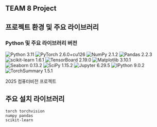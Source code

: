 ## TEAM 8 Project

## 프로젝트 환경 및 주요 라이브러리

### Python 및 주요 라이브러리 버전
![Python 3.11](https://img.shields.io/badge/python-3.11-blue.svg)
![PyTorch 2.6.0+cu126](https://img.shields.io/badge/pytorch-2.6.0%2Bcu126-orange.svg)
![NumPy 2.1.2](https://img.shields.io/badge/numpy-2.1.2-blue.svg)
![Pandas 2.2.3](https://img.shields.io/badge/pandas-2.2.3-green.svg)
![scikit-learn 1.6.1](https://img.shields.io/badge/scikit--learn-1.6.1-orange.svg)
![TensorBoard 2.19.0](https://img.shields.io/badge/tensorboard-2.19.0-purple.svg)
![Matplotlib 3.10.1](https://img.shields.io/badge/matplotlib-3.10.1-red.svg)
![Seaborn 0.13.2](https://img.shields.io/badge/seaborn-0.13.2-blue.svg)
![SciPy 1.15.2](https://img.shields.io/badge/scipy-1.15.2-green.svg)
![Jupyter 6.29.5](https://img.shields.io/badge/jupyter-6.29.5-orange.svg)
![IPython 9.0.2](https://img.shields.io/badge/ipython-9.0.2-yellow.svg)
![TorchSummary 1.5.1](https://img.shields.io/badge/torchsummary-1.5.1-lightgrey.svg)


2025 컴퓨터비전 프로젝트 

## 주요 설치 라이브러리 
```
torch torchvision 
numpy pandas 
scikit-learn
```